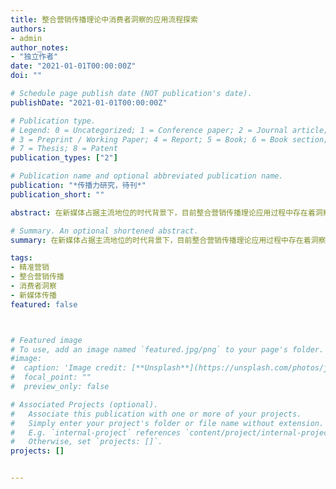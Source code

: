 ```yaml
---
title: 整合营销传播理论中消费者洞察的应用流程探索
authors:
- admin
author_notes:
- "独立作者"
date: "2021-01-01T00:00:00Z"
doi: ""

# Schedule page publish date (NOT publication's date).
publishDate: "2021-01-01T00:00:00Z"

# Publication type.
# Legend: 0 = Uncategorized; 1 = Conference paper; 2 = Journal article;
# 3 = Preprint / Working Paper; 4 = Report; 5 = Book; 6 = Book section;
# 7 = Thesis; 8 = Patent
publication_types: ["2"]

# Publication name and optional abbreviated publication name.
publication: "*传播力研究，待刊*"
publication_short: ""

abstract: 在新媒体占据主流地位的时代背景下，目前整合营销传播理论应用过程中存在着洞察消费者的应用障碍。结合新媒体时代消费者偏好差异化的机遇，应当依据“理解消费者的元动机”、“洞察消费者的方法”和“策划营销内容”的应用流程洞察消费者。

# Summary. An optional shortened abstract.
summary: 在新媒体占据主流地位的时代背景下，目前整合营销传播理论应用过程中存在着洞察消费者的应用障碍。结合新媒体时代消费者偏好差异化的机遇，应当依据“理解消费者的元动机”、“洞察消费者的方法”和“策划营销内容”的应用流程洞察消费者。

tags:
- 精准营销
- 整合营销传播
- 消费者洞察
- 新媒体传播
featured: false



# Featured image
# To use, add an image named `featured.jpg/png` to your page's folder. 
#image:
#  caption: 'Image credit: [**Unsplash**](https://unsplash.com/photos/jdD8gXaTZsc)'
#  focal_point: ""
#  preview_only: false

# Associated Projects (optional).
#   Associate this publication with one or more of your projects.
#   Simply enter your project's folder or file name without extension.
#   E.g. `internal-project` references `content/project/internal-project/index.md`.
#   Otherwise, set `projects: []`.
projects: []


---
```


